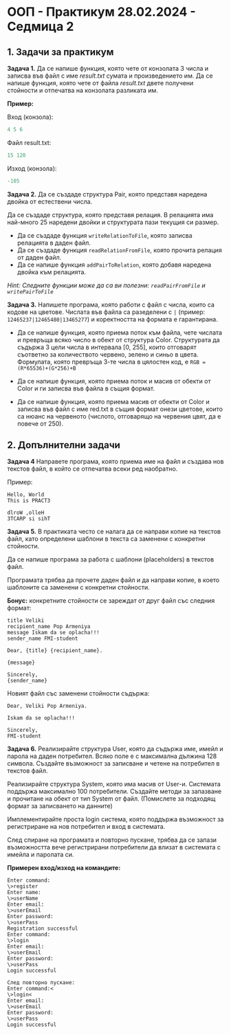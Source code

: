 # OOП - Практикум 28.02.2024 - Седмица 2

## 1. Задачи за практикум

**Задача 1.** Да се напише функция, която чете от конзолата 3 числа и записва във файл с име *result.txt* сумата и произведението им. Да се напише функция, която чете от файла *result.txt* двете получени стойности и отпечатва на конзолата разликата им.

**Пример:**

Вход (конзола):
```c++
4 5 6 
```
Файл result.txt:
```c++
15 120
```
Изход (конзола):
```c++
-105
```

**Задача 2.** Да се създаде структура Pair, която представя наредена двойка от естествени числа.

Да се създаде структура, която представя релация. В релацията има най-много 25 наредени двойки и структурата пази текущия си размер.

- Да се създаде функция `writeRelationToFile`, която записва релацията в даден файл.
- Да се създаде функция `readRelationFromFile`, която прочита релация от даден файл.
- Да се напише функция `addPairToRelation`, която добавя наредена двойка към релацията.

*Hint: Следните функции може да са ви полезни: `readPairFromFile` и `writePairToFile`*

**Задача 3.** Напишете програма, която работи с файл с числа, които са кодове на цветове. Числата във файла са разеделени с `|` (пример: `12465237|12465480|13465277`) и коректността на формата е гарантирана.

* Да се напише функция, която приема поток към файла, чете числата и превръща всяко число в обект от структура Color. Структурата да съдържа 3 цели числа в интервала [0, 255], които отговарят съответно за количеството червено, зелено и синьо в цвета. Формулата, която превръща 3-те числа в цялостен код, е `RGB = (R*65536)+(G*256)+B`
  
* Да се напише функция, която приема поток и масив от обекти от Color и ги записва във файла в същия формат.
  
* Да се напише функция, която приема масив от обекти от Color и записва във файл с име red.txt в същия формат онези цветове, които са нюанс на червеното (числото, отговарящо на червения цвят, да е повече от 250).

## 2. Допълнителни задачи
**Задача 4** Направете програма, която приема име на файл и създава нов текстов файл, в който се отпечатва всеки ред наобратно.

Пример:<br>  
```
Hello, World
This is PRACT3
```
```
dlroW ,olleH
3TCARP si sihT
```

**Задача 5.** В практиката често се налага да се направи копие на текстов файл, като определени шаблони в текста са заменени с конкретни стойности.

Да се напише програма за работа с шаблони (placeholders) в текстов файл.

Програмата трябва да прочете даден файл и да направи копие, в което шаблоните са заменени с конкретни стойности.

**Бонус:** конкретните стойности се зареждат от друг файл със следния формат:

```
title Veliki
recipient_name Pop Armeniya
message Iskam da se oplacha!!! 
sender_name FMI-student
```

```
Dear, {title} {recipient_name}.

{message}

Sincerely,
{sender_name}
```
Новият файл със заменени стойности съдържа:

```
Dear, Veliki Pop Armeniya.

Iskam da se oplacha!!!

Sincerely,
FMI-student
```

**Задача 6.** Реализирайте структура User, която да съдържа име, имейл и парола на даден потребител. Всяко поле е с максимална дължина 128 символа. Създайте възможност за записване и четене на потребител в текстов файл.

Реализирайте структура System, която има масив от User-и. Системата поддържа максимално 100 потребители. Създайте методи за запазване и прочитане на обект от тип System от файл. (Помислете за подходящ формат за записването на данните)

Имплементирайте проста login система, която поддържа възможност за регистриране на нов потребител и вход в системата.

След спиране на програмата и повторно пускане, трябва да се запази възможността вече регистрирани потребители да влизат в системата с имейла и паролата си.

**Примерен вход/изход на командите:**
```
Enter command:
\>register
Enter name:
\>userName
Enter email:
\>userEmail
Enter password:
\>userPass
Registration successful
Enter command:
\>login
Enter email:
\>userEmail
Enter password:
\>userPass
Login successful

След повторно пускане:
Enter command:<
\>login<
Enter email:
\>userEmail
Enter password:
\>userPass
Login successful
```